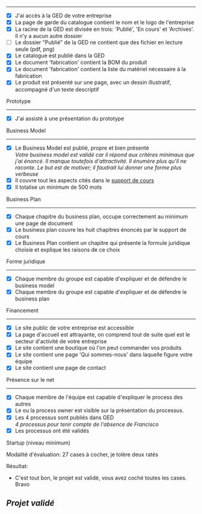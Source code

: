 

<hr>

  - [X] J'ai accès à la GED de votre entreprise  
  - [X] La page de garde du catalogue contient le nom et le logo de l'entreprise  
  - [X] La racine de la GED est divisée en trois: 'Publié', 'En cours' et 'Archives'. Il n'y a aucun autre dossier   
  - [ ] Le dossier "Publié" de la GED ne contient que des fichier en lecture seule (pdf, png)
  - [X] Le catalogue est publié dans la GED  
  - [X] Le document 'fabrication' contient la BOM du produit  
  - [X] Le document 'fabrication' contient la liste du matériel nécessaire à la fabrication  
  - [X] Le produit est présenté sur une page, avec un dessin illustratif, accompagné d'un texte descriptif  

Prototype
<hr>


  - [X] J'ai assisté à une présentation du prototype   

Business Model
<hr>

  - [X] Le Business Model est publié, propre et bien présenté  
    _Votre business model est validé car il répond aux critères minimaux que j'ai énoncé. Il manque toutefois d'attractivité. Il énumère plus qu'il ne raconte. Le but est de motiver; il faudrait lui donner une forme plus verbeuse_
  - [X] Il couvre tout les aspects cités dans le [support de cours](https://github.com/ETML-INF/254-ProcessusMetier/blob/main/b-UnitesEnseignement/ECOE/S-254-PrincipesECOE.pdf)  
  - [X] Il totalise un minimum de 500 mots  

Business Plan
<hr>

  - [x] Chaque chapitre du business plan, occupe correctement au minimum une page de document  
  - [X] Le business plan couvre les huit chapitres énoncés par le support de cours  
  - [X] Le Business Plan contient un chapitre qui présente la formule juridique choisie et explique les raisons de ce choix  

Forme juridique
<hr>

  - [x] Chaque membre du groupe est capable d'expliquer et de défendre le business model  
  - [x] Chaque membre du groupe est capable d'expliquer et de défendre le business plan 

Financement
<hr>

  - [X] Le site public de votre entreprise est accessible  
  - [X] La page d'accueil est attrayante, on comprend tout de suite quel est le secteur d'activité de votre entreprise  
  - [X] Le site contient une boutique où l'on peut commander vos produits  
  - [X] Le site contient une page 'Qui sommes-nous' dans laquelle figure votre équipe  
  - [X] Le site contient une page de contact  

Présence sur le net 
<hr>

  - [x] Chaque membre de l'équipe est capable d'expliquer le process des autres  
  - [x] Le ou la process owner est visible sur la présentation du processus.  
  - [x] Les 4 processus sont publiés dans GED  
      _4 processus pour tenir compte de l'absence de Francisco_
  - [x] Les processus ont été validés  

Startup   (niveau minimum)

Modalité d'évaluation: 27 cases à cocher, je tolère deux ratés

Résultat: 

- C'est tout bon, le projet est validé, vous avez coché toutes les cases. Bravo

## _Projet validé_

